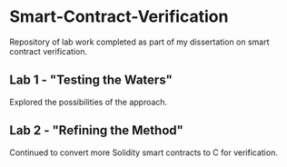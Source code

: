 # Smart-Contract-Verification
Repository of lab work completed as part of my dissertation on smart contract 
verification.

## Lab 1 - "Testing the Waters"
Explored the possibilities of the approach.

## Lab 2 - "Refining the Method"
Continued to convert more Solidity smart contracts to C for verification.
